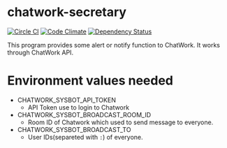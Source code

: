 # chatwork-secretary

[![Circle CI](https://circleci.com/gh/tamano/chatwork-secretary.svg?style=svg)](https://circleci.com/gh/tamano/chatwork-secretary) [![Code Climate](https://codeclimate.com/github/tamano/chatwork-secretary/badges/gpa.svg)](https://codeclimate.com/github/tamano/chatwork-secretary) [![Dependency Status](https://gemnasium.com/tamano/chatwork-task-linker.svg)](https://gemnasium.com/tamano/chatwork-task-linker)

This program provides some alert or notify function to ChatWork.
It works through ChatWork API.

# Environment values needed
- CHATWORK_SYSBOT_API_TOKEN
  - API Token use to login to Chatwork
- CHATWORK_SYSBOT_BROADCAST_ROOM_ID
  - Room ID of Chatwork which used to send message to everyone.
- CHATWORK_SYSBOT_BROADCAST_TO
  - User IDs(separeted with `:`) of everyone.
